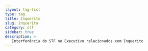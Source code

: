 ```yaml
---
layout: tag-list
type: tag
title: Inquerito
slug: inquerito
category: stf
sidebar: true
description: >
   Interferência do STF no Executivo relacionados com Inquerito
---
```

